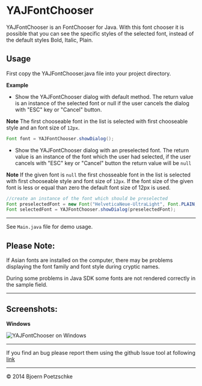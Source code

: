 YAJFontChooser
==============

YAJFontChooser is an FontChooser for Java. With this font chooser it is possible that you can see the specific styles of the selected font, instead of the default styles Bold, Italic, Plain.

Usage
-----
First copy the YAJFontChooser.java file into your project directory.

**Example**

* Show the YAJFontChooser dialog with default method. The return value is an instance of the selected font or null if the user cancels the dialog with "ESC" key or "Cancel" button.  

**Note** The first chooseable font in the list is selected with first chooseable style and an font size of <code>12px</code>.
```java
Font font = YAJFontChooser.showDialog();
```
* Show the YAJFontChooser dialog with an preselected font. The return value is an instance of the font which the user had selected, if the user cancels with "ESC" key or "Cancel" button the return value will be <code>null</code>

**Note** If the given font is <code>null</code> the first chosseable font in the list is selected with first chooseable style and font size of <code>12px</code>. If the font size of the given font is less or equal than zero the default font size of 12px is used.
```java
//create an instance of the font which should be preselected
Font preselectedFont = new Font("HelveticaNeue-UltraLight", Font.PLAIN, 10);
Font selectedFont = YAJFontChooser.showDialog(preselectedFont);
```
---
See <code>Main.java</code> file for demo usage.

Please Note:
------------
If Asian fonts are installed on the computer, there may be problems displaying the font family and font style during cryptic names.

During some problems in Java SDK some fonts are not rendered correctly in the sample field.

---

Screenshots:
-----------
**Windows**

![YAJFontChooser on Windows](http://www.bpdev.net/YAJFontChooser_win.png)

---

If you find an bug please report them using the github Issue tool at following [link](https://github.com/kaenplan/YAJFontChooser/issues)

---

© 2014 Bjoern Poetzschke
